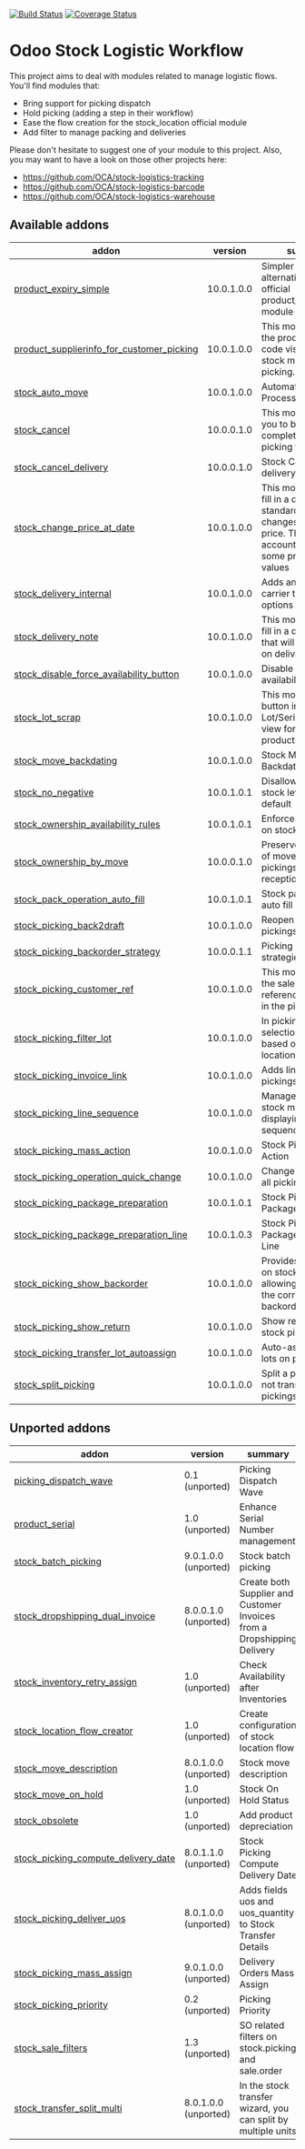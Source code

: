 [![Build Status](https://travis-ci.org/OCA/stock-logistics-workflow.svg?branch=10.0)](https://travis-ci.org/OCA/stock-logistics-workflow)
[![Coverage Status](https://img.shields.io/coveralls/OCA/stock-logistics-workflow.svg)](https://coveralls.io/r/OCA/stock-logistics-workflow?branch=10.0)

Odoo Stock Logistic Workflow
===========================

This project aims to deal with modules related to manage logistic flows. You'll find modules that:

 - Bring support for picking dispatch
 - Hold picking (adding a step in their workflow)
 - Ease the flow creation for the stock_location official module
 - Add filter to manage packing and deliveries

Please don't hesitate to suggest one of your module to this project. Also, you may want to have a look on those other projects here:

 - https://github.com/OCA/stock-logistics-tracking
 - https://github.com/OCA/stock-logistics-barcode
 - https://github.com/OCA/stock-logistics-warehouse

[//]: # (addons)

Available addons
----------------
addon | version | summary
--- | --- | ---
[product_expiry_simple](product_expiry_simple/) | 10.0.1.0.0 | Simpler and better alternative to the official product_expiry module
[product_supplierinfo_for_customer_picking](product_supplierinfo_for_customer_picking/) | 10.0.1.0.0 | This module makes the product customer code visible in the stock moves of a picking.
[stock_auto_move](stock_auto_move/) | 10.0.1.0.0 | Automatic Move Processing
[stock_cancel](stock_cancel/) | 10.0.0.1.0 | This module allows you to bring back a completed stock picking to draft state
[stock_cancel_delivery](stock_cancel_delivery/) | 10.0.0.1.0 | Stock Cancel delivery
[stock_change_price_at_date](stock_change_price_at_date/) | 10.0.1.0.0 | This module allows to fill in a date in the standard wizard that changes product price. That helps accountant to add some product past values
[stock_delivery_internal](stock_delivery_internal/) | 10.0.1.0.0 | Adds an internal carrier to delivery options
[stock_delivery_note](stock_delivery_note/) | 10.0.1.0.0 | This module allows to fill in a delivery note that will be displayed on delivery report
[stock_disable_force_availability_button](stock_disable_force_availability_button/) | 10.0.1.0.0 | Disable force availability button
[stock_lot_scrap](stock_lot_scrap/) | 10.0.1.0.0 | This module adds a button in Production Lot/Serial Number view form to Scrap all products contained.
[stock_move_backdating](stock_move_backdating/) | 10.0.1.0.0 | Stock Move Backdating
[stock_no_negative](stock_no_negative/) | 10.0.1.0.1 | Disallow negative stock levels by default
[stock_ownership_availability_rules](stock_ownership_availability_rules/) | 10.0.1.0.1 | Enforce ownership on stock availability
[stock_ownership_by_move](stock_ownership_by_move/) | 10.0.0.1.0 | Preserve Ownership of moves (not pickings) on reception.
[stock_pack_operation_auto_fill](stock_pack_operation_auto_fill/) | 10.0.1.0.1 | Stock pack operation auto fill
[stock_picking_back2draft](stock_picking_back2draft/) | 10.0.1.0.0 | Reopen cancelled pickings
[stock_picking_backorder_strategy](stock_picking_backorder_strategy/) | 10.0.0.1.1 | Picking backordering strategies
[stock_picking_customer_ref](stock_picking_customer_ref/) | 10.0.1.0.0 | This module displays the sale reference/description in the pickings
[stock_picking_filter_lot](stock_picking_filter_lot/) | 10.0.1.0.0 | In picking out lots' selection, filter lots based on their location
[stock_picking_invoice_link](stock_picking_invoice_link/) | 10.0.1.0.0 | Adds link between pickings and invoices
[stock_picking_line_sequence](stock_picking_line_sequence/) | 10.0.1.0.0 | Manages the order of stock moves by displaying its sequence
[stock_picking_mass_action](stock_picking_mass_action/) | 10.0.1.0.0 | Stock Picking Mass Action
[stock_picking_operation_quick_change](stock_picking_operation_quick_change/) | 10.0.1.0.0 | Change location of all picking operations
[stock_picking_package_preparation](stock_picking_package_preparation/) | 10.0.1.0.1 | Stock Picking Package Preparation
[stock_picking_package_preparation_line](stock_picking_package_preparation_line/) | 10.0.1.0.3 | Stock Picking Package Preparation Line
[stock_picking_show_backorder](stock_picking_show_backorder/) | 10.0.1.0.0 | Provides a new field on stock pickings, allowing to display the corresponding backorders.
[stock_picking_show_return](stock_picking_show_return/) | 10.0.1.0.0 | Show returns on stock pickings
[stock_picking_transfer_lot_autoassign](stock_picking_transfer_lot_autoassign/) | 10.0.1.0.0 | Auto-assignation of lots on pickings
[stock_split_picking](stock_split_picking/) | 10.0.1.0.0 | Split a picking in two not transferred pickings


Unported addons
---------------
addon | version | summary
--- | --- | ---
[picking_dispatch_wave](picking_dispatch_wave/) | 0.1 (unported) | Picking Dispatch Wave
[product_serial](product_serial/) | 1.0 (unported) | Enhance Serial Number management
[stock_batch_picking](stock_batch_picking/) | 9.0.1.0.0 (unported) | Stock batch picking
[stock_dropshipping_dual_invoice](stock_dropshipping_dual_invoice/) | 8.0.0.1.0 (unported) | Create both Supplier and Customer Invoices from a Dropshipping Delivery
[stock_inventory_retry_assign](stock_inventory_retry_assign/) | 1.0 (unported) | Check Availability after Inventories
[stock_location_flow_creator](stock_location_flow_creator/) | 1.0 (unported) | Create configuration of stock location flow
[stock_move_description](stock_move_description/) | 8.0.1.0.0 (unported) | Stock move description
[stock_move_on_hold](stock_move_on_hold/) | 1.0 (unported) | Stock On Hold Status
[stock_obsolete](stock_obsolete/) | 1.0 (unported) | Add product depreciation
[stock_picking_compute_delivery_date](stock_picking_compute_delivery_date/) | 8.0.1.1.0 (unported) | Stock Picking Compute Delivery Date
[stock_picking_deliver_uos](stock_picking_deliver_uos/) | 8.0.1.0.0 (unported) | Adds fields uos and uos_quantity to Stock Transfer Details
[stock_picking_mass_assign](stock_picking_mass_assign/) | 9.0.1.0.0 (unported) | Delivery Orders Mass Assign
[stock_picking_priority](stock_picking_priority/) | 0.2 (unported) | Picking Priority
[stock_sale_filters](stock_sale_filters/) | 1.3 (unported) | SO related filters on stock.picking and sale.order
[stock_transfer_split_multi](stock_transfer_split_multi/) | 8.0.1.0.0 (unported) | In the stock transfer wizard, you can split by multiple units

[//]: # (end addons)
